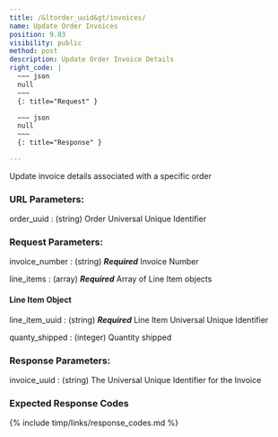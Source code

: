 ```yaml
---
title: /&ltorder_uuid&gt/invoices/
name: Update Order Invoices
position: 9.03
visibility: public
method: post
description: Update Order Invoice Details
right_code: |
  ~~~ json
  null
  ~~~
  {: title="Request" }

  ~~~ json
  null
  ~~~
  {: title="Response" }

---
```

Update invoice details associated with a specific order

### URL Parameters:

order_uuid
: (string) Order Universal Unique Identifier


### Request Parameters:

invoice_number
: (string) ***Required*** Invoice Number

line_items
: (array) ***Required*** Array of Line Item objects


#### Line Item Object

line_item_uuid
: (string) ***Required*** Line Item Universal Unique Identifier

quanty_shipped
: (integer) Quantity shipped


### Response Parameters:

invoice_uuid
: (string) The Universal Unique Identifier for the Invoice

### Expected Response Codes

{% include timp/links/response_codes.md %}
